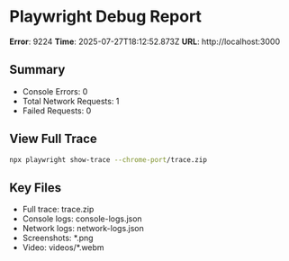 # Playwright Debug Report

**Error**: 9224
**Time**: 2025-07-27T18:12:52.873Z
**URL**: http://localhost:3000

## Summary
- Console Errors: 0
- Total Network Requests: 1
- Failed Requests: 0

## View Full Trace
```bash
npx playwright show-trace --chrome-port/trace.zip
```

## Key Files
- Full trace: trace.zip
- Console logs: console-logs.json
- Network logs: network-logs.json
- Screenshots: *.png
- Video: videos/*.webm
